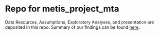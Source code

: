 # Repo for metis_project_mta

Data Resources, Assumptions, Exploratory Analyses, and presentation are deposited in this repo.
Summary of our findings can be found [here](https://github.com/hengrumay/nyc16_ds9/blob/master/projects/01-benson/student_projects/p1_team5/Team5_mta_turnstile_presentation_v5.pdf).

